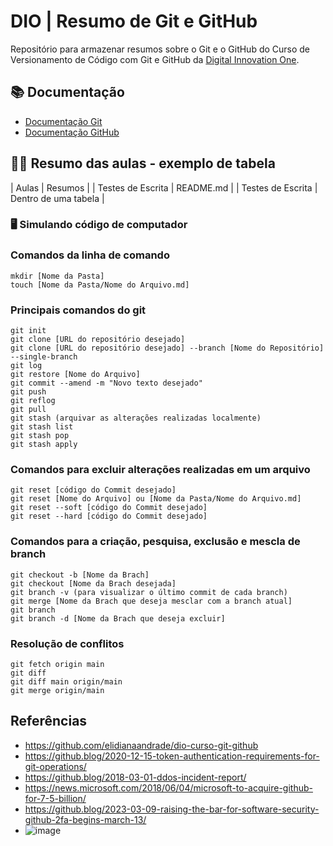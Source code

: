 # DIO | Resumo de Git e GitHub

Repositório para armazenar resumos sobre o Git e o GitHub do Curso de Versionamento de Código com Git e GitHub da  [Digital Innovation One](https://web.dio.me/home).

## 📚 Documentação
- [Documentação Git](https://git-scm.com/doc)
- [Documentação GitHub](https://docs.github.com/pt)

## 👨‍💻 Resumo das aulas - exemplo de tabela

| Aulas | Resumos |
| Testes de Escrita | README.md |
| Testes de Escrita | Dentro de uma tabela |

### 🖥️ Simulando código de computador

### Comandos da linha de comando

```
mkdir [Nome da Pasta]
touch [Nome da Pasta/Nome do Arquivo.md]
```

### Principais comandos do git

```
git init
git clone [URL do repositório desejado]
git clone [URL do repositório desejado] --branch [Nome do Repositório] --single-branch
git log
git restore [Nome do Arquivo]
git commit --amend -m "Novo texto desejado"
git push
git reflog
git pull
git stash (arquivar as alterações realizadas localmente)
git stash list
git stash pop
git stash apply
```

### Comandos para excluir alterações realizadas em um arquivo

```
git reset [código do Commit desejado]
git reset [Nome do Arquivo] ou [Nome da Pasta/Nome do Arquivo.md]
git reset --soft [código do Commit desejado]
git reset --hard [código do Commit desejado]
```

### Comandos para a criação, pesquisa, exclusão e mescla de branch

```
git checkout -b [Nome da Brach]
git checkout [Nome da Brach desejada]
git branch -v (para visualizar o último commit de cada branch)
git merge [Nome da Brach que deseja mesclar com a branch atual]
git branch
git branch -d [Nome da Brach que deseja excluir]
```

### Resolução de conflitos

```
git fetch origin main
git diff
git diff main origin/main
git merge origin/main
```

## Referências
- https://github.com/elidianaandrade/dio-curso-git-github
- https://github.blog/2020-12-15-token-authentication-requirements-for-git-operations/
- https://github.blog/2018-03-01-ddos-incident-report/
- https://news.microsoft.com/2018/06/04/microsoft-to-acquire-github-for-7-5-billion/
- https://github.blog/2023-03-09-raising-the-bar-for-software-security-github-2fa-begins-march-13/
- ![image](https://github.com/jonathaspe/versionamento-git-github/assets/70716885/724b58e1-cec5-496e-8b2f-d6998065fac9)


